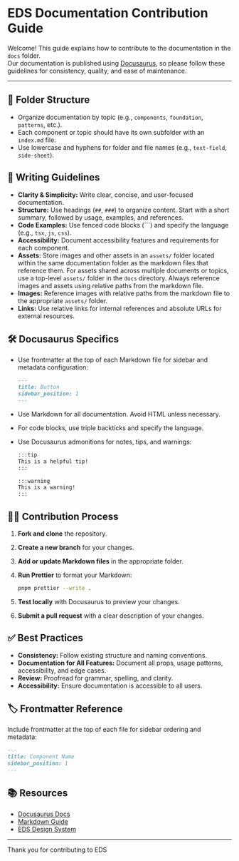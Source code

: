 # EDS Documentation Contribution Guide

Welcome! This guide explains how to contribute to the documentation in the `docs` folder.  
Our documentation is published using [Docusaurus][docusaurus], so please follow these guidelines for consistency, quality, and ease of maintenance.

---

## 📁 Folder Structure

- Organize documentation by topic (e.g., `components`, `foundation`, `patterns`, etc.).
- Each component or topic should have its own subfolder with an `index.md` file.
- Use lowercase and hyphens for folder and file names (e.g., `text-field`, `side-sheet`).

## 📝 Writing Guidelines

- **Clarity & Simplicity:** Write clear, concise, and user-focused documentation.
- **Structure:** Use headings (`##`, `###`) to organize content. Start with a short summary, followed by usage, examples, and references.
- **Code Examples:** Use fenced code blocks (```) and specify the language (e.g., `tsx`, `js`, `css`).
- **Accessibility:** Document accessibility features and requirements for each component.
- **Assets:** Store images and other assets in an `assets/` folder located within the same documentation folder as the markdown files that reference them. For assets shared across multiple documents or topics, use a top-level `assets/` folder in the `docs` directory. Always reference images and assets using relative paths from the markdown file.
- **Images:** Reference images with relative paths from the markdown file to the appropriate `assets/` folder.
- **Links:** Use relative links for internal references and absolute URLs for external resources.

## 🛠️ Docusaurus Specifics

- Use frontmatter at the top of each Markdown file for sidebar and metadata configuration:

  ```markdown
  ---
  title: Button
  sidebar_position: 1
  ---
  ```

- Use Markdown for all documentation. Avoid HTML unless necessary.
- For code blocks, use triple backticks and specify the language.
- Use Docusaurus admonitions for notes, tips, and warnings:
  
  ```markdown
  :::tip
  This is a helpful tip!
  :::

  :::warning
  This is a warning!
  :::
  ```

## 🧑‍💻 Contribution Process

1. **Fork and clone** the repository.
2. **Create a new branch** for your changes.
3. **Add or update Markdown files** in the appropriate folder.
4. **Run Prettier** to format your Markdown:  

    ```sh
    pnpm prettier --write .
    ```

5. **Test locally** with Docusaurus to preview your changes.
6. **Submit a pull request** with a clear description of your changes.

## ✅ Best Practices

- **Consistency:** Follow existing structure and naming conventions.
- **Documentation for All Features:** Document all props, usage patterns, accessibility, and edge cases.
- **Review:** Proofread for grammar, spelling, and clarity.
- **Accessibility:** Ensure documentation is accessible to all users.

## 🏷️ Frontmatter Reference

Include frontmatter at the top of each file for sidebar ordering and metadata:

```markdown
---
title: Component Name
sidebar_position: 1
---
```

## 📚 Resources

- [Docusaurus Docs](https://docusaurus.io/docs)
- [Markdown Guide](https://www.markdownguide.org/)
- [EDS Design System](https://eds.equinor.com/)

[docusaurus]: <https://docusaurus.io/docs> 
---

Thank you for contributing to EDS

